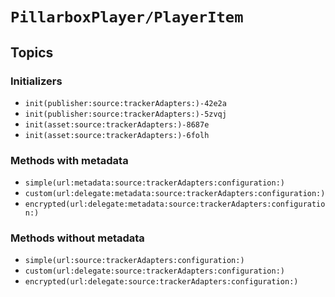 # ``PillarboxPlayer/PlayerItem``

## Topics

### Initializers

- ``init(publisher:source:trackerAdapters:)-42e2a``
- ``init(publisher:source:trackerAdapters:)-5zvqj``
- ``init(asset:source:trackerAdapters:)-8687e``
- ``init(asset:source:trackerAdapters:)-6folh``

### Methods with metadata

- ``simple(url:metadata:source:trackerAdapters:configuration:)``
- ``custom(url:delegate:metadata:source:trackerAdapters:configuration:)``
- ``encrypted(url:delegate:metadata:source:trackerAdapters:configuration:)``

### Methods without metadata

- ``simple(url:source:trackerAdapters:configuration:)``
- ``custom(url:delegate:source:trackerAdapters:configuration:)``
- ``encrypted(url:delegate:source:trackerAdapters:configuration:)``
